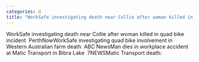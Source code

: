 ```yaml
---
categories: d
title: "WorkSafe investigating death near Collie after woman killed in quad bike incident  PerthNow"
---
```

WorkSafe investigating death near Collie after woman killed in quad bike incident&nbsp;&nbsp;PerthNowWorkSafe investigating quad bike involvement in Western Australian farm death&nbsp;&nbsp;ABC NewsMan dies in workplace accident at Matic Transport in Bibra Lake&nbsp;&nbsp;7NEWSMatic Transport death: